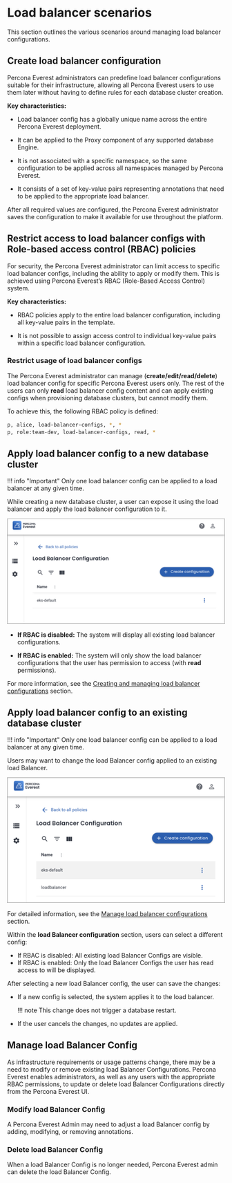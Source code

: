 # Load balancer scenarios

This section outlines the various scenarios around managing load balancer configurations.


## Create load balancer configuration

Percona Everest administrators can predefine load balancer configurations suitable for their infrastructure, allowing all Percona Everest users to use them later without having to define rules for each database cluster creation.

**Key characteristics:**

-  Load balancer config has a globally unique name across the entire Percona Everest deployment.

- It can be applied to the Proxy component of any supported database Engine.

- It is not associated with a specific namespace, so the same configuration to be applied across all namespaces managed by Percona Everest.

- It consists of a set of key-value pairs representing annotations that need to be applied to the appropriate load balancer.


After all required values are configured, the Percona Everest administrator saves the configuration to make it available for use throughout the platform.


## Restrict access to load balancer configs with Role-based access control (RBAC) policies

For security, the Percona Everest administrator can limit access to specific load balancer configs, including the ability to apply or modify them. This is achieved using Percona Everest’s RBAC (Role-Based Access Control) system.

**Key characteristics:**

- RBAC policies apply to the entire load balancer configuration, including all key-value pairs in the template.

- It is not possible to assign access control to individual key-value pairs within a specific load balancer configuration.

### Restrict usage of load balancer configs

The Percona Everest administrator can manage (**create/edit/read/delete**) load balancer config for specific Percona Everest users only. The rest of the users can only **read** load balancer config content and can apply existing configs when provisioning database clusters, but cannot modify them.

To achieve this, the following RBAC policy is defined:

```sh
p, alice, load-balancer-configs, *, *
p, role:team-dev, load-balancer-configs, read, *
```

## Apply load balancer config to a new database cluster

!!! info "Important"
    Only one load balancer config can be applied to a load balancer at any given time.

While creating a new database cluster, a user can expose it using the load balancer and apply the load balancer configuration to it.

  ![!image](../images/load_balancer_config_page.png)

- **If RBAC is disabled:** The system will display all existing load balancer configurations.

- **If RBAC is enabled:** The system will only show the load balancer configurations that the user has permission to access (with **read** permissions).

For more information, see the [Creating and managing load balancer configurations](load_balancer_config.md#create-a-load-balancer-configuration) section.


## Apply load balancer config to an existing database cluster

!!! info "Important"
    Only one load balancer config can be applied to a load balancer at any given time.

Users may want to change the load Balancer config applied to an existing load Balancer.

   ![!image](../images/new_created_load_balancer_configurations.png)

   For detailed information, see the [Manage load balancer configurations](load_balancer_config.md#manage-load-balancer-configurations) section.

Within the **load Balancer configuration** section, users can select a different config:

- If RBAC is disabled: All existing load Balancer Configs are visible.
- If RBAC is enabled: Only the load Balancer Configs the user has read access to will be displayed.

After selecting a new load Balancer config, the user can save the changes:

- If a new config is selected, the system applies it to the load balancer.

    !!! note
        This change does not trigger a database restart.

- If the user cancels the changes, no updates are applied.

## Manage load Balancer Config

As infrastructure requirements or usage patterns change, there may be a need to modify or remove existing load Balancer Configurations. Percona Everest enables administrators, as well as any users with the appropriate RBAC permissions, to update or delete load Balancer Configurations directly from the Percona Everest UI.


### Modify load Balancer Config

A Percona Everest Admin may need to adjust a load Balancer config by adding, modifying, or removing annotations.

### Delete load Balancer Config

When a load Balancer Config is no longer needed, Percona Everest admin can delete the load Balancer Config.









